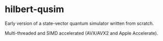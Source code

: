 # hilbert-qusim

Early version of a state-vector quantum simulator written from scratch.

Multi-threaded and SIMD accelerated (AVX/AVX2 and Apple Accelerate).
